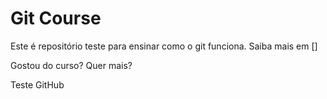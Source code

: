 # Git Course

Este é repositório teste para ensinar como o git funciona.
Saiba mais em []

Gostou do curso? Quer mais?

Teste GitHub
